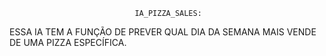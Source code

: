                                 IA_PIZZA_SALES:

ESSA IA TEM A FUNÇÃO DE PREVER QUAL DIA DA SEMANA MAIS VENDE DE UMA PIZZA ESPECÍFICA.